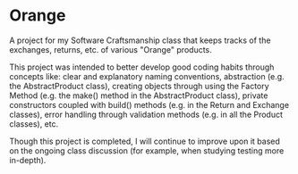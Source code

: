 # Orange
A project for my Software Craftsmanship class that keeps tracks of the exchanges, returns, etc. of various "Orange" products.

This project was intended to better develop good coding habits through concepts like:
  clear and explanatory naming conventions,
  abstraction (e.g. the AbstractProduct class),
  creating objects through using the Factory Method (e.g. the make() method in the AbstractProduct class),
  private constructors coupled with build() methods (e.g. in the Return and Exchange classes),
  error handling through validation methods (e.g. in all the Product classes), etc.
  
Though this project is completed, I will continue to improve upon it based on the ongoing class discussion (for example, when studying testing more in-depth).
  
